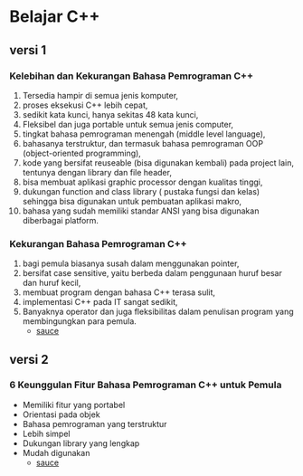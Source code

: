 # Belajar C++
## versi 1
### Kelebihan dan Kekurangan Bahasa Pemrograman C++
1. Tersedia hampir di semua jenis komputer,
2. proses eksekusi C++ lebih cepat,
3. sedikit kata kunci, hanya sekitas 48 kata kunci,
4. Fleksibel dan juga portable untuk semua jenis computer,
5. tingkat bahasa pemrograman menengah (middle level language),
6. bahasanya terstruktur, dan termasuk bahasa pemrograman OOP (object-oriented programming),
7. kode yang bersifat reuseable (bisa digunakan kembali) pada project lain, tentunya dengan library dan file header,
8. bisa membuat aplikasi graphic processor dengan kualitas tinggi,
9. dukungan function and class library ( pustaka fungsi dan kelas) sehingga bisa digunakan untuk pembuatan aplikasi makro,
10. bahasa yang sudah memiliki standar ANSI yang bisa digunakan diberbagai platform.
### Kekurangan Bahasa Pemrograman C++
1. bagi pemula biasanya susah dalam menggunakan pointer,
2. bersifat case sensitive, yaitu berbeda dalam penggunaan huruf besar dan huruf kecil,
3. membuat program dengan bahasa C++ terasa sulit,
4. implementasi C++ pada IT sangat sedikit,
5. Banyaknya operator dan juga fleksibilitas dalam penulisan program yang membingungkan para pemula.
   - [sauce](https://cikarastudio.com/wp/kelebihan-dan-kekurangan-bahasa-pemrograman-c/#:~:text=proses%20eksekusi%20C%2B%2B%20lebih%20cepat,portable%20untuk%20semua%20jenis%20computer%2C&text=bahasa%20yang%20sudah%20memiliki%20standar%20ANSI%20yang%20bisa%20digunakan%20diberbagai%20platform.)

## versi 2
### 6 Keunggulan Fitur Bahasa Pemrograman C++ untuk Pemula
- Memiliki fitur yang portabel
- Orientasi pada objek
- Bahasa pemrograman yang terstruktur
- Lebih simpel
- Dukungan library yang lengkap
- Mudah digunakan
  - [sauce](https://www.dewaweb.com/blog/6-fitur-bahasa-pemrograman-c-untuk-pemula/)
